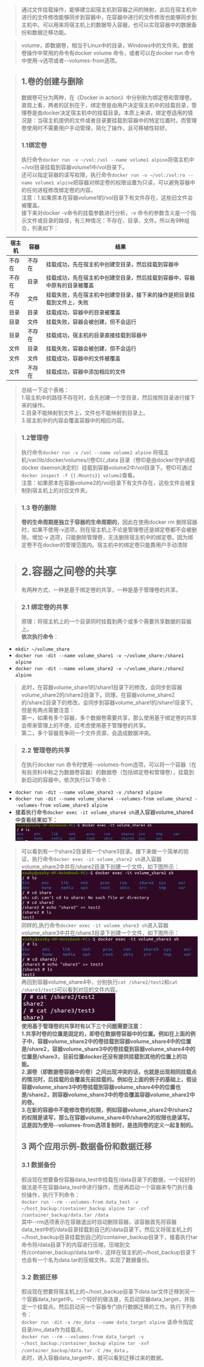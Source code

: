﻿>  通过文件挂载操作，能够建立起宿主机到容器之间的映射，此后在宿主机中进行的文件修改能够同步到容器中，在容器中进行的文件修改也能够同步到主机中。可以用来将宿主机上的数据导入容器，也可以实现容器中的数据备份和数据迁移功能。

>  volume，即数据卷，相当于Linux中的目录，Windows中的文件夹。数据卷操作中常用的命令有docker volume 命令，或者可以在docker run 命令中使用-v选项或者--volumes-from选项。

> ## 1.卷的创建与删除
> 数据卷可分为两种，在《Docker in action》中分别称为绑定卷和管理卷。直观上看，两者的区别在于，绑定卷是由用户决定宿主机中的挂载目录，管理卷是由docker决定宿主机中的挂载目录。本质上来讲，绑定卷适用的情况是：当宿主机提供的文件或者目录要挂载到容器中的特定位置时。而管理卷使用时不需要用户手动管理，简化了操作，且可移植性较好。
> ### 1.1绑定卷<br>
> 执行命令`docker run -v ~/vol:/vol --name volume1 alpine`将宿主机中~/vol目录挂载到容器volume1中/vol目录下。<br>
> 还可以指定容器的读写权限，执行命令`docker run -v ~/vol:/vol:ro --name volume1 alpine`把容器对绑定卷的权限设置为只读，可以避免容器中的任何进程修改绑定卷的内容。<br>
> 注意：1.如果原本在容器volume1的/vol目录下有文件存在，这些旧文件会被覆盖。<br>
> 接下来对docker -v命令的挂载参数进行分析，-v 命令的参数含义是一个指示文件或目录的路径，有三种情况：不存在、目录、文件。所以有9种组合，列表如下：
> 
| 宿主机 |  容器|结果  |
|--|--|--|
|不存在|不存在|挂载成功，先在宿主机中创建空目录，然后挂载到容器中|
|不存在|目录|挂载成功，先在宿主机中创建空目录，然后挂载到容器中，容器中原有的目录被覆盖 |
|不存在|文件|挂载失败，先在宿主机中创建空目录，接下来的操作是把目录挂载到文件上，失败|
| 目录 | 目录 | 挂载成功，容器中的目录被覆盖 |
| 目录 |文件|挂载失败，容器会被创建，但不会运行|
|目录|不存在|挂载成功，宿主机的目录直接挂载到容器中|
|文件| 目录|挂载失败，容器会被创建，但不会运行 |
|文件|文件|挂载成功，容器中的文件被覆盖 |
|文件|不存在|挂载成功，容器中添加相应的文件|
> 总结一下这个表格：<br>1.宿主机中的路径不存在时，会先创建一个空目录，然后按照目录进行接下来的操作。<br>
> 2.目录不能映射到文件上，文件也不能映射到目录上。<br>
> 3.宿主机中的内容会覆盖容器中的相应内容。

> ### 1.2管理卷<br>
> 执行命令`docker run -v /vol --name volume2 alpine` 将宿主机/var/lib/docker/volumes/(卷ID)/_data 目录（卷ID是由docker守护进程docker daemon决定的）挂载到容器volume2中/vol目录下。卷ID可通过`docker inspect -f {{.Mounts}} volume2`查看。<br>
> 注意：如果原本在容器volume2的/vol目录下有文件存在，这些文件会被复制到宿主机上的对应文件夹。

>### 1.3 卷的删除
>**卷的生命周期是独立于容器的生命周期的**，因此在使用docker rm 删除容器时，如果不使用-v选项，则在宿主机上不论是管理卷还是绑定卷都不会被删除。增加-v 选项，只能删除管理卷，无法删除宿主机中的绑定卷。因为绑定卷不在docker的管理范围内。宿主机中的绑定卷只能靠用户手动清除

> # 2.容器之间卷的共享
> 有两种方式，一种是基于绑定卷的共享，一种是基于管理卷的共享。

> ### 2.1 绑定卷的共享
> 原理：将宿主机上的一个目录同时挂载到两个或多个需要共享数据的容器上。
> <br>
> **依次执行命令**：
 - `mkdir ~/volume_share`
 - `docker run -dit --name volume_share1 -v ~/volume_share:/share1 alpine`
 - `docker run -dit --name volume_share2 -v ~/volume_share:/share2 alpine`
 > 此时，在容器volume_share1的/share1目录下的修改，会同步到容器volume_share2的/share2目录下。同理，在容器volume_share2的/share2目录下的修改，会同步到容器volume_share1的/share1目录下。但是有两点需要注意：<br>第一，如果有多个容器，多个数据卷需要共享，那么使用基于绑定卷的共享会带来管理上的不便，应考虑使用基于管理卷的共享。<br>第二，多个容器竞争同一个文件资源，会造成数据冲突。

>### 2.2 管理卷的共享
>在执行docker run 命令时使用--volumes-from选项，可以将一个容器（在有些资料中称之为数据卷容器）的数据卷（包括绑定卷和管理卷），挂载到新启动的容器中。依次执行以下命令：

 - `docker run -dit --name volume_share3 -v /share3 alpine`
 - `docker run -dit --name volume_share4 --volumes-from volume_share2 --volumes-from volume_share3 alpine`
 - 接着执行命令`docker exec -it volume_share4 sh`进入容器volume_share4中查看结果如下：
 ![在根目录下ls命令结果](image_folder/20201217102317733.png#pic_center)
 >可以看到有一个share2目录和一个share3目录。接下来做一个简单的验证，执行命令`docker exec -it volume_share2 sh`进入容器volume_share2中并在/share2目录下创建一个文件，如下图所示：
 ![在这里插入图片描述](image_folder/20201217102754145.png#pic_center)<br>同样的,执行命令`docker exec -it volume_share3 sh`进入容器volume_share3中并在/share3目录下创建一个文件，如下图所示：
 ![在这里插入图片描述](image_folder/20201217103017673.png#pic_center)<br>再回到容器volume_share4中，分别执行`cat /share2/test2`和`cat /share3/test3`可以看到对应的文件内容。
 ![在这里插入图片描述](image_folder/20201217103345754.png#pic_center)<br>**使用基于管理卷的共享时有以下三个问题需要注意：**<br>
 **1.共享时卷的位置是固定的，即卷在数据卷容器中的位置。例如在上面的例子中，容器volume_share2中的卷挂载到容器volume_share4中的位置是/share2，容器volume_share3中的卷挂载到容器volume_share4中的位置是/share3，目前位置docker还没有提供挂载到其他的位置上的功能。**<br>
 **2.源卷（即数据卷容器中的卷）之间出现冲突的话，也就是出现相同挂载点的情况时，后挂载的会覆盖先前挂载的。例如在上面的例子的基础上，假设容器volume_share3中的卷挂载到容器volume_share4中的位置也是/share2，则容器volume_share3中的卷会覆盖容器volume_share2中的卷。**<br>
 **3.在新的容器中不能修改卷的权限，例如容器volume_share2中/share2的权限是读写，那么在容器volume_share4中/share2的权限也是读写。这是因为使用--volumes-from选项复制时，是连同卷的定义一起复制的。**
> ## 3 两个应用示例-数据备份和数据迁移
> ### 3.1 数据备份
> 假设现在想要备份容器data_test中挂载在/data目录下的数据，一个较好的做法是不在容器data_test中进行操作，而是再启动一个容器来专门执行备份操作，执行下列命令：<br>`docker run --rm --volumes-from data_test -v ~/host_backup:/container_backup alpine tar -cvf /container_backup/data.tar /data`<br>其中--rm选项表示在容器退出时自动删除容器，该容器首先将容器data_test中的/data目录挂载到自己的/data目录下。然后又将宿主机上的 ~/host_backup目录挂载到自己的/container_backup目录下，接着执行tar命令将/data目录下的内容进行压缩，压缩到文件/container_backup/data.tar中，这样在宿主机的\~/host_backup目录下也会有一个名为data.tar的压缩文件。实现了数据备份。
> ### 3.2 数据迁移
> 假设现在想要将宿主机上的~/host_backup目录下data.tar文件迁移到另一个容器data_target中。一个较好的做法是，先启动容器data_target，并指定一个挂载点。然后启动另一个容器专门执行数据迁移的工作。执行下列命令：<br>`docker run -dit -v /mv_data --name data_target alpine` 该命令指定目录/mv_data作为挂载点。<br> `docker run --rm --volumes-from data_target -v ~/host_backup:/container_backup alpine tar -xvf /container_backup/data.tar -C /mv_data` 。<br>此时，进入容器data_target中，就可以看到迁移过来的数据。


